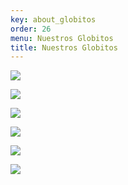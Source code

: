```yaml
---
key: about_globitos
order: 26
menu: Nuestros Globitos
title: Nuestros Globitos
---
```

![](http://losglobos.de/img/globitos01.jpg)

![](http://losglobos.de/img/globitos03.jpg)

![](http://losglobos.de/img/globitos04.jpg)

![](http://losglobos.de/img/globitos05.jpg)

![](http://losglobos.de/img/globitos07.jpg)

![](http://losglobos.de/img/globitos12.jpg)
